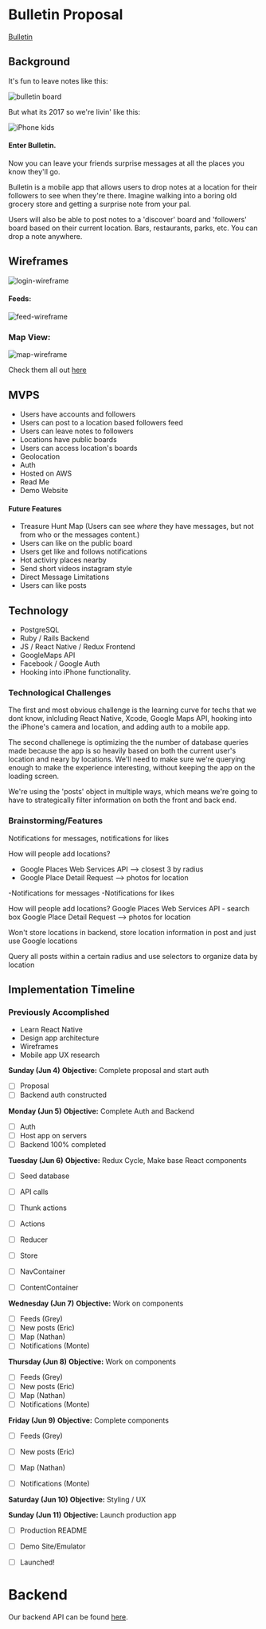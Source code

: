 # Bulletin Proposal
[Bulletin](https://www.lmgtfy.com)

## Background
It's fun to leave notes like this:

![bulletin board](http://res.cloudinary.com/ericwindmill/image/upload/c_scale,w_400/v1496674527/IMG_2806_vkddzz.jpg)

But what its 2017 so we're livin' like this: 

![iPhone kids](http://res.cloudinary.com/ericwindmill/image/upload/c_scale,w_400/v1496629934/tech_yonvl1.jpg)

#### Enter Bulletin. 
Now you can leave your friends surprise messages at all the places you know they'll go. 

Bulletin is a mobile app that allows users to drop notes at a location for their followers to see when they're there. Imagine walking into a boring old grocery store and getting a surprise note from your pal.

Users will also be able to post notes to a 'discover' board and 'followers' board based on their current location. Bars, restaurants, parks, etc. You can drop a note anywhere.

## Wireframes

![login-wireframe](http://res.cloudinary.com/ericwindmill/image/upload/c_scale,w_300/v1496691261/Login_khkcus.png)

#### Feeds:

![feed-wireframe](http://res.cloudinary.com/ericwindmill/image/upload/c_scale,w_300/v1496691261/Followers_Feed_AND_Location_Board_Copy_shursp.png)

### Map View:

![map-wireframe](http://res.cloudinary.com/ericwindmill/image/upload/c_scale,w_300/v1496691261/Map_View_evobht.png)


Check them all out [here](https://github.com/ericwindmill/later-chat/tree/master/Rails/docs/wireframes)


#### 

## MVPS
* Users have accounts and followers
* Users can post to a location based followers feed
* Users can leave notes to followers
* Locations have public boards
* Users can access location's boards
* Geolocation
* Auth
* Hosted on AWS
* Read Me
* Demo Website

#### Future Features
* Treasure Hunt Map (Users can see *where* they have messages, but not from who or the messages content.)
* Users can like on the public board
* Users get like and follows notifications
* Hot activiry places nearby
* Send short videos instagram style
* Direct Message Limitations
* Users can like posts 

## Technology
* PostgreSQL
* Ruby / Rails Backend
* JS / React Native / Redux Frontend
* GoogleMaps API
* Facebook / Google Auth
* Hooking into iPhone functionality.

### Technological Challenges
The first and most obvious challenge is the learning curve for techs that we dont know, inlcluding React Native, Xcode, Google Maps API, hooking into the iPhone's camera and location, and adding auth to a mobile app.

The second challenege is optimizing the the number of database queries made because the app is so heavily based on both the current user's location and neary by locations. We'll need to make sure we're querying enough to make the experience interesting, without keeping the app on the loading screen. 

We're using the 'posts' object in multiple ways, which means we're going to have to strategically filter information on both the front and back end.

### Brainstorming/Features
Notifications for messages, notifications for likes

How will people add locations?
* Google Places Web Services API --> closest 3 by radius
* Google Place Detail Request --> photos for location

-Notifications for messages
-Notifications for likes

How will people add locations?
Google Places Web Services API - search box
Google Place Detail Request --> photos for location


Won't store locations in backend, store location information in post and just use Google locations

Query all posts within a certain radius and use selectors to organize data by location

## Implementation Timeline

### Previously Accomplished
* Learn React Native
* Design app architecture
* Wireframes
* Mobile app UX research

__Sunday (Jun 4)__
**Objective:** Complete proposal and start auth
- [ ] Proposal
- [ ] Backend auth constructed

__Monday (Jun 5)__
**Objective:** Complete Auth and Backend
- [ ] Auth
- [ ] Host app on servers
- [ ] Backend 100% completed

__Tuesday (Jun 6)__
**Objective:** Redux Cycle, Make base React components
- [ ] Seed database
- [ ] API calls
- [ ] Thunk actions
- [ ] Actions
- [ ] Reducer
- [ ] Store

- [ ] NavContainer
- [ ] ContentContainer

__Wednesday (Jun 7)__
**Objective:** Work on components
- [ ] Feeds (Grey)
- [ ] New posts (Eric)
- [ ] Map (Nathan)
- [ ] Notifications (Monte)

__Thursday (Jun 8)__
**Objective:** Work on components
- [ ] Feeds (Grey)
- [ ] New posts (Eric)
- [ ] Map (Nathan)
- [ ] Notifications (Monte)

__Friday (Jun 9)__
**Objective:** Complete components
- [ ] Feeds (Grey)
- [ ] New posts (Eric)
- [ ] Map (Nathan)
- [ ] Notifications (Monte)


__Saturday (Jun 10)__
**Objective:** Styling / UX

__Sunday (Jun 11)__
**Objective:** Launch production app
- [ ] Production README
- [ ] Demo Site/Emulator
- [ ] Launched!


# Backend
Our backend API can be found [here](https://github.com/ericwindmill/later-chat-api).